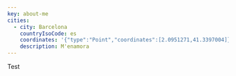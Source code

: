 ```yaml
---
key: about-me
cities:
  - city: Barcelona
    countryIsoCode: es
    coordinates: '{"type":"Point","coordinates":[2.0951271,41.3397004]}'
    description: M'enamora
---
```

Test
